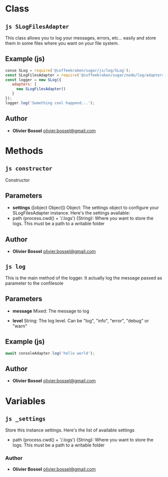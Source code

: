 
# Class


## ```js SLogFilesAdapter ```


This class allows you to log your messages, errors, etc... easily and store them in some files where you want on your file system.



## Example (js)

```js
conse SLog = require('@coffeekraken/sugar/js/log/SLog');
const SLogFilesAdapter = require('@coffeekraken/sugar/node/log/adapters/SLogFilesAdapter');
const logger = new SLog({
   adapters: [
     new SLogFilesAdapter()
   ]
});
logger.log('Something cool happend...');
```


## Author
- **Olivier Bossel** <a href="mailto:olivier.bossel@gmail.com">olivier.bossel@gmail.com</a> 


# Methods


## ```js constructor ```


Constructor

## Parameters

- **settings** ([object Object]) Object: The settings object to configure your SLogFilesAdapter instance. Here's the settings available:
- path (process.cwd() + '/.logs') {String}: Where you want to store the logs. This must be a path to a writable folder




## Author
- **Olivier Bossel** <a href="mailto:olivier.bossel@gmail.com">olivier.bossel@gmail.com</a> 



## ```js log ```


This is the main method of the logger. It actually log the message passed as parameter to the confilesole

## Parameters

- **message**  Mixed: The message to log

- **level**  String: The log level. Can be "log", "info", "error", "debug" or "warn"



## Example (js)

```js
await consoleAdapter.log('hello world');
```


## Author
- **Olivier Bossel** <a href="mailto:olivier.bossel@gmail.com">olivier.bossel@gmail.com</a> 


# Variables


## ```js _settings ```


Store this instance settings. Here's the list of available settings
- path (process.cwd() + '/.logs') {String}: Where you want to store the logs. This must be a path to a writable folder



### Author
- **Olivier Bossel** <a href="mailto:olivier.bossel@gmail.com">olivier.bossel@gmail.com</a> 

